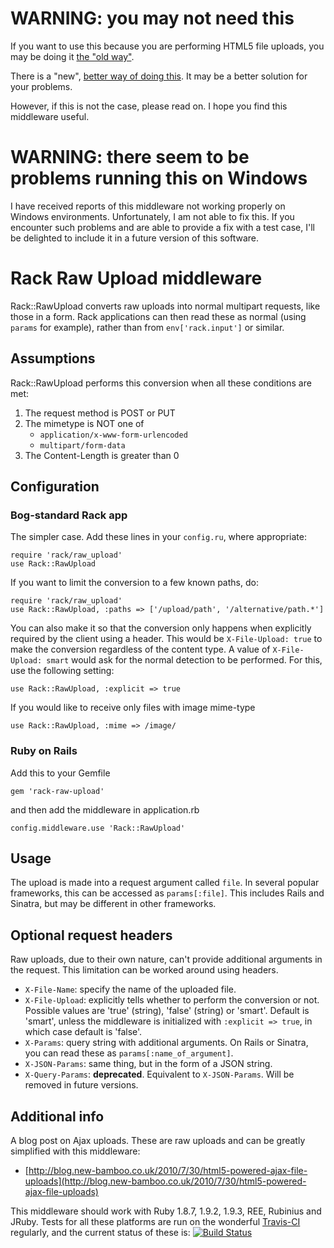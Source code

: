 # WARNING: you may not need this

If you want to use this because you are performing HTML5 file uploads, you may be doing it [the "old way"](http://blog.new-bamboo.co.uk/2010/7/30/html5-powered-ajax-file-uploads).

There is a "new", [better way of doing this](http://blog.new-bamboo.co.uk/2012/01/10/ridiculously-simple-ajax-uploads-with-formdata). It may be a better solution for your problems.

However, if this is not the case, please read on. I hope you find this middleware useful.

# WARNING: there seem to be problems running this on Windows

I have received reports of this middleware not working properly on Windows environments. Unfortunately, I am not able to fix this. If you encounter such problems and are able to provide a fix with a test case, I'll be delighted to include it in a future version of this software.

# Rack Raw Upload middleware

Rack::RawUpload converts raw uploads into normal multipart requests, like those in a form. Rack applications can then read these as normal (using `params` for example), rather than from `env['rack.input']` or similar.

## Assumptions

Rack::RawUpload performs this conversion when all these conditions are met:

1. The request method is POST or PUT
2. The mimetype is NOT one of
    * `application/x-www-form-urlencoded`
    * `multipart/form-data`
3. The Content-Length is greater than 0

## Configuration

### Bog-standard Rack app

The simpler case. Add these lines in your `config.ru`, where appropriate:

    require 'rack/raw_upload'
    use Rack::RawUpload

If you want to limit the conversion to a few known paths, do:

    require 'rack/raw_upload'
    use Rack::RawUpload, :paths => ['/upload/path', '/alternative/path.*']

You can also make it so that the conversion only happens when explicitly required by the client using a header. This would be `X-File-Upload: true` to make the conversion regardless of the content type. A value of `X-File-Upload: smart` would ask for the normal detection to be performed. For this, use the following setting:

    use Rack::RawUpload, :explicit => true

If you would like to receive only files with image mime-type

    use Rack::RawUpload, :mime => /image/

### Ruby on Rails

Add this to your Gemfile

    gem 'rack-raw-upload'

and then add the middleware in application.rb

    config.middleware.use 'Rack::RawUpload'


## Usage

The upload is made into a request argument called `file`. In several popular frameworks, this can be accessed as `params[:file]`. This includes Rails and Sinatra, but may be different in other frameworks.


## Optional request headers

Raw uploads, due to their own nature, can't provide additional arguments in the request. This limitation can be worked around using headers.

* `X-File-Name`: specify the name of the uploaded file.
* `X-File-Upload`: explicitly tells whether to perform the conversion or not. Possible values are 'true' (string), 'false' (string) or 'smart'. Default is 'smart', unless the middleware is initialized with `:explicit => true`, in which case default is 'false'.
* `X-Params`: query string with additional arguments. On Rails or Sinatra, you can read these as `params[:name_of_argument]`.
* `X-JSON-Params`: same thing, but in the form of a JSON string.
* `X-Query-Params`: **deprecated**. Equivalent to `X-JSON-Params`. Will be removed in future versions.


## Additional info

A blog post on Ajax uploads. These are raw uploads and can be greatly simplified with this middleware:

* [http://blog.new-bamboo.co.uk/2010/7/30/html5-powered-ajax-file-uploads](http://blog.new-bamboo.co.uk/2010/7/30/html5-powered-ajax-file-uploads)

This middleware should work with Ruby 1.8.7, 1.9.2, 1.9.3, REE, Rubinius and JRuby. Tests for all these platforms are run on the wonderful [Travis-CI](http://travis-ci.org/) regularly, and the current status of these is: [![Build Status](https://api.travis-ci.org/newbamboo/rack-raw-upload.png)](http://travis-ci.org/newbamboo/rack-raw-upload)
